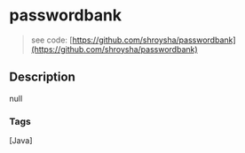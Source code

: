 # passwordbank
> see code: [https://github.com/shroysha/passwordbank](https://github.com/shroysha/passwordbank)

## Description
null

### Tags
[Java]
